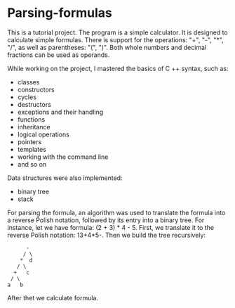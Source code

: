 # Parsing-formulas

This is a tutorial project. The program is a simple calculator. It is designed to calculate simple formulas. There is support for the operations: "+", "-", "*", "/", as well as parentheses: "(", ")". Both whole numbers and decimal fractions can be used as operands.

While working on the project, I mastered the basics of C ++ syntax, such as:
* classes
* constructors
* cycles
* destructors
* exceptions and their handling
* functions
* inheritance
* logical operations
* pointers
* templates
* working with the command line
* and so on

Data structures were also implemented:
* binary tree
* stack

For parsing the formula, an algorithm was used to translate the formula into a reverse Polish notation, followed by its entry into a binary tree.
For instance, let we have formula: (2 \+ 3) \* 4 \- 5.
First, we translate it to the reverse Polish notation: 13\+4\*5\-.
Then we build the tree recursively:

	      -
	     / \
	    *  d
	   / \
	  +   c
	 / \
	a   b

After thet we calculate formula.
